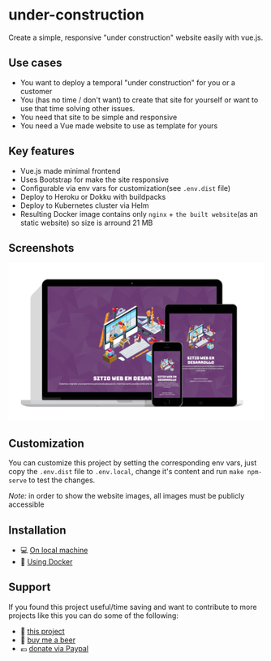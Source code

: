 # under-construction

Create a simple, responsive "under construction" website easily with vue.js.

## Use cases

- You want to deploy a temporal "under construction" for you or a customer
- You (has no time / don't want) to create that site for yourself or want to use that time solving other issues.
- You need that site to be simple and responsive
- You need a Vue made website to use as template for yours


## Key features

- Vue.js made minimal frontend
- Uses Bootstrap for make the site responsive
- Configurable via env vars for customization(see `.env.dist` file)
- Deploy to Heroku or Dokku with buildpacks
- Deploy to Kubernetes cluster via Helm
- Resulting Docker image contains only `nginx` + `the built website`(as an static website) so size is arround 21 MB


## Screenshots

![](docs/images/responsive.png)


## Customization

You can customize this project by setting the corresponding env vars, just copy the `.env.dist` file to `.env.local`, change it's content and run `make npm-serve` to test the changes.

*Note:* in order to show the website images, all images must be publicly accessible

## Installation
- 💻 [On local machine](docs/INSTALLATION.md#-on-local-machine)
- 🐋 [Using Docker](docs/INSTALLATION.md#-using-docker)

## Support
If you found this project useful/time saving and want to contribute to more projects like this you can do some of the following:
- 🌟 [this project](https://github.com/agapanto/under-construction/)
- 🍻 [buy me a beer](https://www.buymeacoffee.com/mcueto)
- 💶 [donate via Paypal](https://www.paypal.me/mcuetodeveloper)
